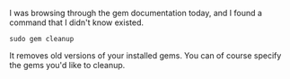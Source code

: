 I was browsing through the gem documentation today, and I found a command that I didn't know existed.

    sudo gem cleanup

It removes old versions of your installed gems. You can of course specify the gems you'd like to cleanup.

